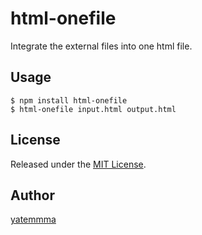 html-onefile
====

Integrate the external files into one html file.

## Usage

```
$ npm install html-onefile
$ html-onefile input.html output.html
```

## License

Released under the [MIT License](http://www.opensource.org/licenses/MIT).

## Author

[yatemmma](https://github.com/yatemmma)
